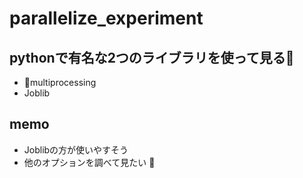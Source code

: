 # parallelize_experiment

## pythonで有名な2つのライブラリを使って見る
- multiprocessing
- Joblib

## memo 
- Joblibの方が使いやすそう
- 他のオプションを調べて見たい



